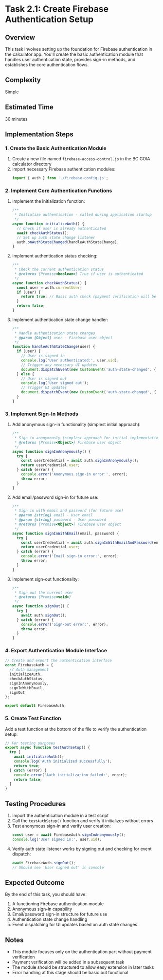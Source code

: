# Task 2.1: Create Firebase Authentication Setup

## Overview

This task involves setting up the foundation for Firebase authentication in the calculator app. You'll create the basic authentication module that handles user authentication state, provides sign-in methods, and establishes the core authentication flows.

## Complexity

Simple

## Estimated Time

30 minutes

## Implementation Steps

### 1. Create the Basic Authentication Module

1. Create a new file named `firebase-access-control.js` in the BC COIA calculator directory
2. Import necessary Firebase authentication modules:
   ```javascript
   import { auth } from './firebase-config.js';
   ```

### 2. Implement Core Authentication Functions

1. Implement the initialization function:
   ```javascript
   /**
    * Initialize authentication - called during application startup
    */
   async function initializeAuth() {
     // Check if user is already authenticated
     await checkAuthStatus();
     // Set up auth state change listener
     auth.onAuthStateChanged(handleAuthStateChange);
   }
   ```

2. Implement authentication status checking:
   ```javascript
   /**
    * Check the current authentication status
    * @returns {Promise<boolean>} True if user is authenticated
    */
   async function checkAuthStatus() {
     const user = auth.currentUser;
     if (user) {
       return true; // Basic auth check (payment verification will be added later)
     }
     return false;
   }
   ```

3. Implement authentication state change handler:
   ```javascript
   /**
    * Handle authentication state changes
    * @param {Object} user - Firebase user object
    */
   function handleAuthStateChange(user) {
     if (user) {
       // User is signed in
       console.log('User authenticated:', user.uid);
       // Trigger any necessary UI updates
       document.dispatchEvent(new CustomEvent('auth-state-changed', { detail: { authenticated: true } }));
     } else {
       // User is signed out
       console.log('User signed out');
       // Trigger UI updates
       document.dispatchEvent(new CustomEvent('auth-state-changed', { detail: { authenticated: false } }));
     }
   }
   ```

### 3. Implement Sign-In Methods

1. Add anonymous sign-in functionality (simplest initial approach):
   ```javascript
   /**
    * Sign in anonymously (simplest approach for initial implementation)
    * @returns {Promise<Object>} Firebase user object
    */
   async function signInAnonymously() {
     try {
       const userCredential = await auth.signInAnonymously();
       return userCredential.user;
     } catch (error) {
       console.error('Anonymous sign-in error:', error);
       throw error;
     }
   }
   ```

2. Add email/password sign-in for future use:
   ```javascript
   /**
    * Sign in with email and password (for future use)
    * @param {string} email - User email
    * @param {string} password - User password
    * @returns {Promise<Object>} Firebase user object
    */
   async function signInWithEmail(email, password) {
     try {
       const userCredential = await auth.signInWithEmailAndPassword(email, password);
       return userCredential.user;
     } catch (error) {
       console.error('Email sign-in error:', error);
       throw error;
     }
   }
   ```

3. Implement sign-out functionality:
   ```javascript
   /**
    * Sign out the current user
    * @returns {Promise<void>}
    */
   async function signOut() {
     try {
       await auth.signOut();
     } catch (error) {
       console.error('Sign-out error:', error);
       throw error;
     }
   }
   ```

### 4. Export Authentication Module Interface

```javascript
// Create and export the authentication interface
const FirebaseAuth = {
  // Auth management
  initializeAuth,
  checkAuthStatus,
  signInAnonymously,
  signInWithEmail,
  signOut
};

export default FirebaseAuth;
```

### 5. Create Test Function

Add a test function at the bottom of the file to verify the authentication setup:

```javascript
// For testing purposes
export async function testAuthSetup() {
  try {
    await initializeAuth();
    console.log('Auth initialized successfully');
    return true;
  } catch (error) {
    console.error('Auth initialization failed:', error);
    return false;
  }
}
```

## Testing Procedures

1. Import the authentication module in a test script
2. Call the `testAuthSetup()` function and verify it initializes without errors
3. Test anonymous sign-in and verify user creation:
   ```javascript
   const user = await FirebaseAuth.signInAnonymously();
   console.log('User signed in:', user.uid);
   ```
4. Verify auth state listener works by signing out and checking for event dispatch:
   ```javascript
   await FirebaseAuth.signOut();
   // Should see 'User signed out' in console
   ```

## Expected Outcome

By the end of this task, you should have:

1. A functioning Firebase authentication module
2. Anonymous sign-in capability
3. Email/password sign-in structure for future use
4. Authentication state change handling
5. Event dispatching for UI updates based on auth state changes

## Notes

- This module focuses only on the authentication part without payment verification
- Payment verification will be added in a subsequent task
- The module should be structured to allow easy extension in later tasks
- Error handling at this stage should be basic but functional

